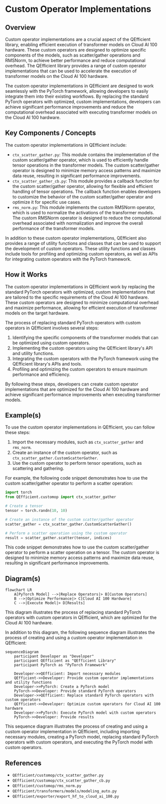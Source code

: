 # Custom Operator Implementations
## Overview
Custom operator implementations are a crucial aspect of the QEfficient library, enabling efficient execution of transformer models on Cloud AI 100 hardware. These custom operators are designed to optimize specific components of the models, such as scatter/gather operations and RMSNorm, to achieve better performance and reduce computational overhead. The QEfficient library provides a range of custom operator implementations that can be used to accelerate the execution of transformer models on the Cloud AI 100 hardware.

The custom operator implementations in QEfficient are designed to work seamlessly with the PyTorch framework, allowing developers to easily integrate them into their existing workflows. By replacing the standard PyTorch operators with optimized, custom implementations, developers can achieve significant performance improvements and reduce the computational overhead associated with executing transformer models on the Cloud AI 100 hardware.

## Key Components / Concepts
The custom operator implementations in QEfficient include:
* `ctx_scatter_gather.py`: This module contains the implementation of the custom scatter/gather operator, which is used to efficiently handle tensor operations in the transformer models. The custom scatter/gather operator is designed to minimize memory access patterns and maximize data reuse, resulting in significant performance improvements.
* `ctx_scatter_gather_cb.py`: This module provides a callback function for the custom scatter/gather operator, allowing for flexible and efficient handling of tensor operations. The callback function enables developers to customize the behavior of the custom scatter/gather operator and optimize it for specific use cases.
* `rms_norm.py`: This module implements the custom RMSNorm operator, which is used to normalize the activations of the transformer models. The custom RMSNorm operator is designed to reduce the computational overhead associated with normalization and improve the overall performance of the transformer models.

In addition to these custom operator implementations, QEfficient also provides a range of utility functions and classes that can be used to support the development of custom operators. These utility functions and classes include tools for profiling and optimizing custom operators, as well as APIs for integrating custom operators with the PyTorch framework.

## How it Works
The custom operator implementations in QEfficient work by replacing the standard PyTorch operators with optimized, custom implementations that are tailored to the specific requirements of the Cloud AI 100 hardware. These custom operators are designed to minimize computational overhead and maximize performance, allowing for efficient execution of transformer models on the target hardware.

The process of replacing standard PyTorch operators with custom operators in QEfficient involves several steps:
1. Identifying the specific components of the transformer models that can be optimized using custom operators.
2. Implementing the custom operators using the QEfficient library's API and utility functions.
3. Integrating the custom operators with the PyTorch framework using the QEfficient library's APIs and tools.
4. Profiling and optimizing the custom operators to ensure maximum performance and efficiency.

By following these steps, developers can create custom operator implementations that are optimized for the Cloud AI 100 hardware and achieve significant performance improvements when executing transformer models.

## Example(s)
To use the custom operator implementations in QEfficient, you can follow these steps:
1. Import the necessary modules, such as `ctx_scatter_gather` and `rms_norm`.
2. Create an instance of the custom operator, such as `ctx_scatter_gather.CustomScatterGather`.
3. Use the custom operator to perform tensor operations, such as scattering and gathering.

For example, the following code snippet demonstrates how to use the custom scatter/gather operator to perform a scatter operation:
```python
import torch
from QEfficient.customop import ctx_scatter_gather

# Create a tensor
tensor = torch.randn(10, 10)

# Create an instance of the custom scatter/gather operator
scatter_gather = ctx_scatter_gather.CustomScatterGather()

# Perform a scatter operation using the custom operator
result = scatter_gather.scatter(tensor, indices)
```
This code snippet demonstrates how to use the custom scatter/gather operator to perform a scatter operation on a tensor. The custom operator is designed to minimize memory access patterns and maximize data reuse, resulting in significant performance improvements.

## Diagram(s)
```mermaid
flowchart LR
    A[PyTorch Model] -->|Replace Operators|> B[Custom Operators]
    B -->|Optimize Performance|> C[Cloud AI 100 Hardware]
    C -->|Execute Model|> D[Results]
```
This diagram illustrates the process of replacing standard PyTorch operators with custom operators in QEfficient, which are optimized for the Cloud AI 100 hardware.

In addition to this diagram, the following sequence diagram illustrates the process of creating and using a custom operator implementation in QEfficient:
```mermaid
sequenceDiagram
    participant Developer as "Developer"
    participant QEfficient as "QEfficient Library"
    participant PyTorch as "PyTorch Framework"

    Developer->>QEfficient: Import necessary modules
    QEfficient->>Developer: Provide custom operator implementations and utility functions
    Developer->>PyTorch: Create a PyTorch model
    PyTorch->>Developer: Provide standard PyTorch operators
    Developer->>QEfficient: Replace standard PyTorch operators with custom operators
    QEfficient->>Developer: Optimize custom operators for Cloud AI 100 hardware
    Developer->>PyTorch: Execute PyTorch model with custom operators
    PyTorch->>Developer: Provide results
```
This sequence diagram illustrates the process of creating and using a custom operator implementation in QEfficient, including importing necessary modules, creating a PyTorch model, replacing standard PyTorch operators with custom operators, and executing the PyTorch model with custom operators.

## References
* `QEfficient/customop/ctx_scatter_gather.py`
* `QEfficient/customop/ctx_scatter_gather_cb.py`
* `QEfficient/customop/rms_norm.py`
* `QEfficient/transformers/models/modeling_auto.py`
* `QEfficient/exporter/export_hf_to_cloud_ai_100.py`